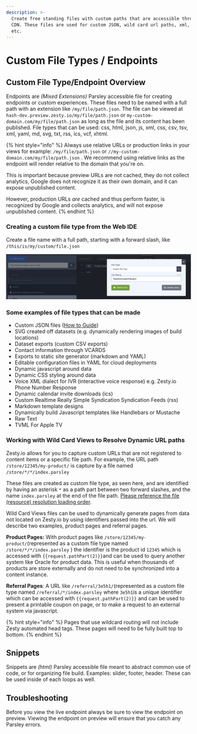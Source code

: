 ```yaml
---
description: >-
  Create free standing files with custom paths that are accessible through the
  CDN. These files are used for custom JSON, wild card url paths, xml, html,
  etc.
---
```


# Custom File Types / Endpoints

## Custom File Type/Endpoint Overview 

Endpoints are _\(Mixed Extensions\)_ Parsley accessible file for creating endpoints or custom experiences. These files need to be named with a full path with an extension like `/my/file/path.json`. The file can be viewed at `hash-dev.preview.zesty.io/my/file/path.json` or `my-custom-domain.com/my/file/path.json` as long as the file and its content has been published. File types that can be used: css, html, json, js, xml, css, csv, tsv, xml, yaml, md, svg, txt, rss, ics, vcf, xhtml.

{% hint style="info" %}
Always use relative URLs or production links in your views for example: `/my/file/path.json`  or  `//my-custom-domain.com/my/file/path.json` . We recommend using relative links as the endpoint will render relative to the domain that you're on.  
  
This is important because preview URLs are not cached, they do not collect analytics, Google does not recognize it as their own domain, and it can expose unpublished content.   
  
However, production URLs _are_ cached and thus perform faster, is recognized by Google  and collects analytics, and will not expose unpublished content.
{% endhint %}

### 

### Creating a custom file type from the Web IDE

Create a file name with a full path, starting with a forward slash, like `/this/is/my/custom/file.json`

![Click Create File \(blue button top left\) and choose custom file type from the dropdown.](../../../.gitbook/assets/custom-endpoint.png)

### Some examples of file types that can be made

* Custom JSON files \([How to Guide](../../../guides/how-to-create-a-customizable-json-endpoint-for-content.md)\)
* SVG created off datasets \(e.g. dynamically rendering images of build locations\)
* Dataset exports \(custom CSV exports\)
* Contact information through VCARDS
* Exports to static site generator \(markdown and YAML\)
* Editable configuration files in YAML for cloud deployments
* Dynamic javascript around data
* Dynamic CSS styling around data
* Voice XML dialect for IVR \(interactive voice response\) e.g. Zesty.io Phone Number Response
* Dynamic calendar invite downloads \(ics\)
* Custom Realtime Really Simple Syndication Syndication Feeds \(rss\)
* Markdown template designs
* Dynamically build Javascript templates like Handlebars or Mustache
* Raw Text
* TVML For Apple TV

### Working with Wild Card Views to Resolve Dynamic URL paths

Zesty.io allows for you to capture custom URLs that are not registered to content items or a specific file path. For example, the URL path `/store/12345/my-product/` is capture by a file named `/store/*/*/index.parsley`

These files are created as custom file type, as seen here, and are identified by having an asterisk `*` as a path part between two forward slashes, and the name `index.parsley` at the end of the file path. [Please reference the file \(resource\) resolution loading order](../../web-engine/resource-resolution-order.md).

Wild Card Views files can be used to dynamically generate pages from data not located on Zesty.io by using identifiers passed into the url. We will describe two examples, product pages and referral pages. 

**Product Pages:** With product pages like `/store/12345/my-product/`\(represented as a custom file type named `/store/*/*/index.parsley` \) the identifier is the product id `12345` which is accessed with `{{request.pathPart(2)}}`and can be used to query another system like Oracle for product data. This is useful when thousands of products are store externally and do not need to be synchronized into a content instance.  

**Referral Pages**: A URL like `/referral/3e5h1/`\(represented as a custom file type named `/referral/*/index.parsley` where `3e5h1`is a unique identifier which can be accessed with `{{request.pathPart(2)}}` and can be used to present a printable coupon on page, or to make a request to an external system via javascript. 

{% hint style="info" %}
Pages that use wildcard routing will not include Zesty automated head tags. These pages will need to be fully built top to bottom. 
{% endhint %}

##  Snippets 

Snippets are _\(html\)_ Parsley accessible file meant to abstract common use of code, or for organizing file build. Examples: slider, footer, header. These can be used inside of each loops as well.

## Troubleshooting

Before you view the live endpoint always be sure to view the endpoint on preview. Viewing the endpoint on preview will ensure that you catch any Parsley errors.



